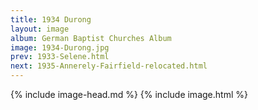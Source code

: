```yaml
---
title: 1934 Durong
layout: image
album: German Baptist Churches Album
image: 1934-Durong.jpg
prev: 1933-Selene.html
next: 1935-Annerely-Fairfield-relocated.html
---
```

{% include image-head.md %}
{% include image.html %}